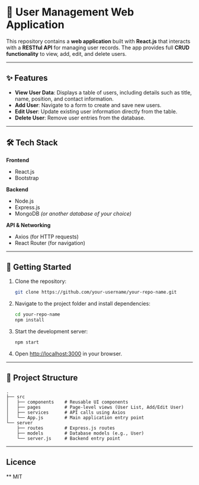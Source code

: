 # 📌 User Management Web Application

This repository contains a **web application** built with **React.js** that interacts with a **RESTful API** for managing user records. The app provides full **CRUD functionality** to view, add, edit, and delete users.

---

## ✨ Features

* **View User Data**: Displays a table of users, including details such as title, name, position, and contact information.
* **Add User**: Navigate to a form to create and save new users.
* **Edit User**: Update existing user information directly from the table.
* **Delete User**: Remove user entries from the database.

---

## 🛠️ Tech Stack

**Frontend**

* React.js
* Bootstrap

**Backend**

* Node.js
* Express.js
* MongoDB *(or another database of your choice)*

**API & Networking**

* Axios (for HTTP requests)
* React Router (for navigation)

---

## 🚀 Getting Started

1. Clone the repository:

   ```bash
   git clone https://github.com/your-username/your-repo-name.git
   ```

2. Navigate to the project folder and install dependencies:

   ```bash
   cd your-repo-name
   npm install
   ```

3. Start the development server:

   ```bash
   npm start
   ```

4. Open [http://localhost:3000](http://localhost:3000) in your browser.

---

## 📂 Project Structure

```
.
├── src
│   ├── components    # Reusable UI components
│   ├── pages         # Page-level views (User List, Add/Edit User)
│   ├── services      # API calls using Axios
│   └── App.js        # Main application entry point
└── server
    ├── routes        # Express.js routes
    ├── models        # Database models (e.g., User)
    └── server.js     # Backend entry point
```
---
## Licence

** MIT
